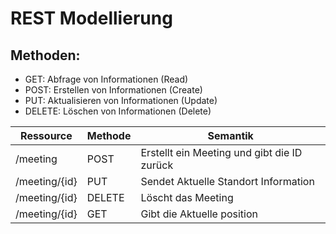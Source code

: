 # REST Modellierung

## Methoden:

- GET: Abfrage von Informationen (Read)
- POST: Erstellen von Informationen (Create)
- PUT: Aktualisieren von Informationen (Update)
- DELETE: Löschen von Informationen (Delete)


| Ressource | Methode | Semantik |
| ------------ | ------------ | ------------ |
| /meeting | POST | Erstellt ein Meeting und gibt die ID zurück |
| /meeting/{id} | PUT | Sendet Aktuelle Standort Information |
| /meeting/{id} | DELETE | Löscht das Meeting |
| /meeting/{id} | GET | Gibt die Aktuelle position |



